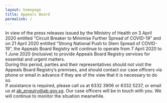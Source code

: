 ```yaml
---
layout: homepage
title: Appeals Board 
permalink: /
---
```

<!-- Type your notification here - the notification bar will not appear if this is empty. For other changes, refer to _data/homepage.yml to edit the homepage -->
In view of the press releases issued by the Ministry of Health on 3 April 2020 entitled “Circuit Breaker to Minimise Further Spread of COVID-19” and on 21 April 2020 entitled “Strong National Push to Stem Spread of COVID-19”, the Appeals Board Registry will continue to operate from 7 April 2020 to 1 June 2020 (inclusive) to provide Appeals Board Registry services for essential and urgent matters.<br>During this period, parties and their representatives should not visit the Appeals Board Registry’s premises, and should contact our case officers via phone or email in advance if they are of the view that it is necessary to do so.<br>If assistance is required, please call us at 6332 3906 or 6332 5237, or email us at <ab_enquiry@ab.gov.sg>. Our case officers will be in touch with you. We will continue to monitor the situation meanwhile.
